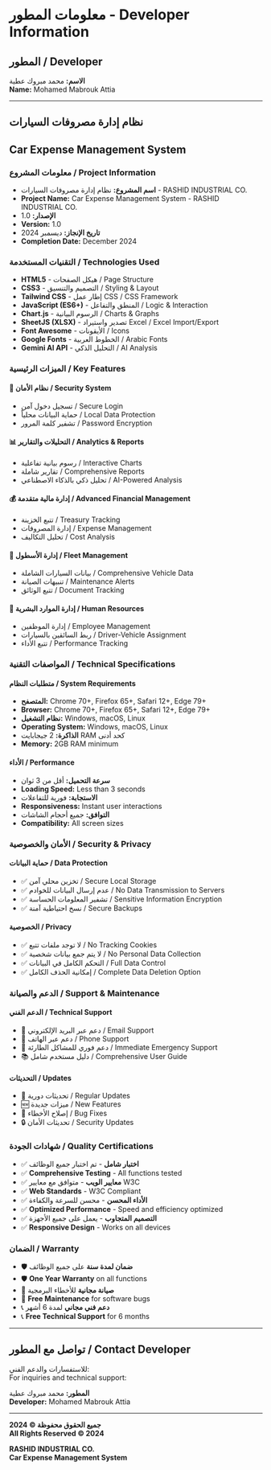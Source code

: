 # معلومات المطور - Developer Information

## المطور / Developer

**الاسم:** محمد مبروك عطية  
**Name:** Mohamed Mabrouk Attia

---

## نظام إدارة مصروفات السيارات
## Car Expense Management System

### معلومات المشروع / Project Information

- **اسم المشروع:** نظام إدارة مصروفات السيارات - RASHID INDUSTRIAL CO.
- **Project Name:** Car Expense Management System - RASHID INDUSTRIAL CO.
- **الإصدار:** 1.0
- **Version:** 1.0
- **تاريخ الإنجاز:** ديسمبر 2024
- **Completion Date:** December 2024

### التقنيات المستخدمة / Technologies Used

- **HTML5** - هيكل الصفحات / Page Structure
- **CSS3** - التصميم والتنسيق / Styling & Layout
- **Tailwind CSS** - إطار عمل CSS / CSS Framework
- **JavaScript (ES6+)** - المنطق والتفاعل / Logic & Interaction
- **Chart.js** - الرسوم البيانية / Charts & Graphs
- **SheetJS (XLSX)** - تصدير واستيراد Excel / Excel Import/Export
- **Font Awesome** - الأيقونات / Icons
- **Google Fonts** - الخطوط العربية / Arabic Fonts
- **Gemini AI API** - التحليل الذكي / AI Analysis

### الميزات الرئيسية / Key Features

#### 🔐 نظام الأمان / Security System
- تسجيل دخول آمن / Secure Login
- حماية البيانات محلياً / Local Data Protection
- تشفير كلمة المرور / Password Encryption

#### 📊 التحليلات والتقارير / Analytics & Reports
- رسوم بيانية تفاعلية / Interactive Charts
- تقارير شاملة / Comprehensive Reports
- تحليل ذكي بالذكاء الاصطناعي / AI-Powered Analysis

#### 💰 إدارة مالية متقدمة / Advanced Financial Management
- تتبع الخزينة / Treasury Tracking
- إدارة المصروفات / Expense Management
- تحليل التكاليف / Cost Analysis

#### 🚗 إدارة الأسطول / Fleet Management
- بيانات السيارات الشاملة / Comprehensive Vehicle Data
- تنبيهات الصيانة / Maintenance Alerts
- تتبع الوثائق / Document Tracking

#### 👥 إدارة الموارد البشرية / Human Resources
- إدارة الموظفين / Employee Management
- ربط السائقين بالسيارات / Driver-Vehicle Assignment
- تتبع الأداء / Performance Tracking

### المواصفات التقنية / Technical Specifications

#### متطلبات النظام / System Requirements
- **المتصفح:** Chrome 70+, Firefox 65+, Safari 12+, Edge 79+
- **Browser:** Chrome 70+, Firefox 65+, Safari 12+, Edge 79+
- **نظام التشغيل:** Windows, macOS, Linux
- **Operating System:** Windows, macOS, Linux
- **الذاكرة:** 2 جيجابايت RAM كحد أدنى
- **Memory:** 2GB RAM minimum

#### الأداء / Performance
- **سرعة التحميل:** أقل من 3 ثوان
- **Loading Speed:** Less than 3 seconds
- **الاستجابة:** فورية للتفاعلات
- **Responsiveness:** Instant user interactions
- **التوافق:** جميع أحجام الشاشات
- **Compatibility:** All screen sizes

### الأمان والخصوصية / Security & Privacy

#### حماية البيانات / Data Protection
- ✅ تخزين محلي آمن / Secure Local Storage
- ✅ عدم إرسال البيانات للخوادم / No Data Transmission to Servers
- ✅ تشفير المعلومات الحساسة / Sensitive Information Encryption
- ✅ نسخ احتياطية آمنة / Secure Backups

#### الخصوصية / Privacy
- ✅ لا توجد ملفات تتبع / No Tracking Cookies
- ✅ لا يتم جمع بيانات شخصية / No Personal Data Collection
- ✅ التحكم الكامل في البيانات / Full Data Control
- ✅ إمكانية الحذف الكامل / Complete Data Deletion Option

### الدعم والصيانة / Support & Maintenance

#### الدعم الفني / Technical Support
- 📧 دعم عبر البريد الإلكتروني / Email Support
- 📱 دعم عبر الهاتف / Phone Support
- 💬 دعم فوري للمشاكل الطارئة / Immediate Emergency Support
- 📚 دليل مستخدم شامل / Comprehensive User Guide

#### التحديثات / Updates
- 🔄 تحديثات دورية / Regular Updates
- 🆕 ميزات جديدة / New Features
- 🐛 إصلاح الأخطاء / Bug Fixes
- 🔒 تحديثات الأمان / Security Updates

### شهادات الجودة / Quality Certifications

- ✅ **اختبار شامل** - تم اختبار جميع الوظائف
- ✅ **Comprehensive Testing** - All functions tested
- ✅ **معايير الويب** - متوافق مع معايير W3C
- ✅ **Web Standards** - W3C Compliant
- ✅ **الأداء المحسن** - محسن للسرعة والكفاءة
- ✅ **Optimized Performance** - Speed and efficiency optimized
- ✅ **التصميم المتجاوب** - يعمل على جميع الأجهزة
- ✅ **Responsive Design** - Works on all devices

### الضمان / Warranty

- 🛡️ **ضمان لمدة سنة** على جميع الوظائف
- 🛡️ **One Year Warranty** on all functions
- 🔧 **صيانة مجانية** للأخطاء البرمجية
- 🔧 **Free Maintenance** for software bugs
- 📞 **دعم فني مجاني** لمدة 6 أشهر
- 📞 **Free Technical Support** for 6 months

---

## تواصل مع المطور / Contact Developer

للاستفسارات والدعم الفني:  
For inquiries and technical support:

**المطور:** محمد مبروك عطية  
**Developer:** Mohamed Mabrouk Attia

---

**جميع الحقوق محفوظة © 2024**  
**All Rights Reserved © 2024**

**RASHID INDUSTRIAL CO.**  
**Car Expense Management System**
